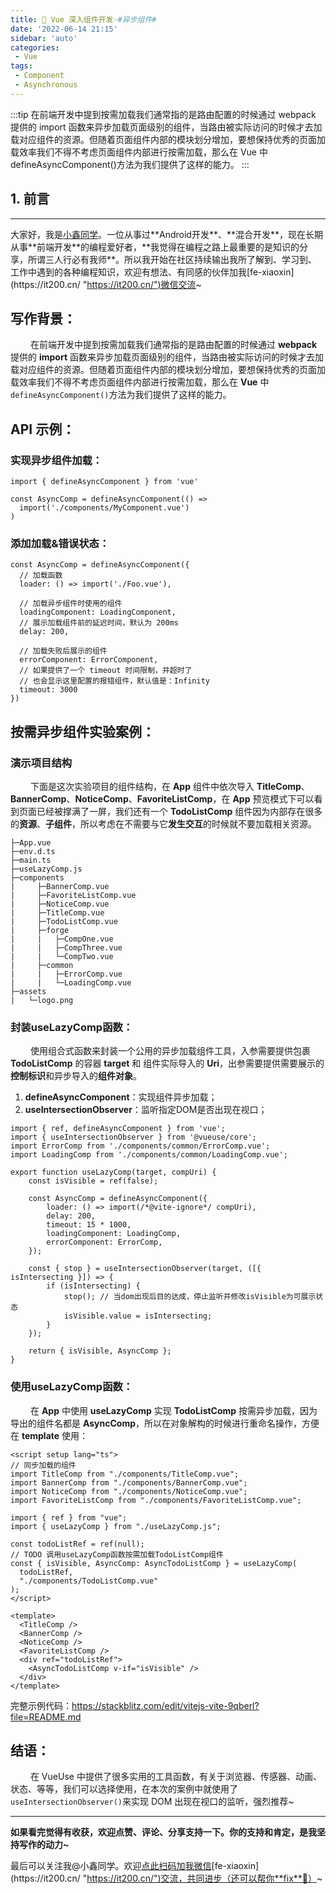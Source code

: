 ```yaml
---
title: 🧩 Vue 深入组件开发☞#异步组件#
date: '2022-06-14 21:15'
sidebar: 'auto'
categories:
 - Vue
tags:
 - Component
 - Asynchronous
---
```


:::tip
在前端开发中提到按需加载我们通常指的是路由配置的时候通过 webpack 提供的 import 函数来异步加载页面级别的组件，当路由被实际访问的时候才去加载对应组件的资源。但随着页面组件内部的模块划分增加，要想保持优秀的页面加载效率我们不得不考虑页面组件内部进行按需加载，那么在 Vue 中defineAsyncComponent()方法为我们提供了这样的能力。
:::

<!-- more -->

## 1. 前言
------

大家好，我是[小鑫同学](https://it200.cn/ "https://it200.cn/")。一位从事过**Android开发**、**混合开发**，现在长期从事**前端开发**的编程爱好者，**我觉得在编程之路上最重要的是知识的分享，所谓三人行必有我师**。所以我开始在社区持续输出我所了解到、学习到、工作中遇到的各种编程知识，欢迎有想法、有同感的伙伴加我[fe-xiaoxin](https://it200.cn/ "https://it200.cn/")微信交流~

## 写作背景：

&ensp;&ensp;&ensp;&ensp; 在前端开发中提到按需加载我们通常指的是路由配置的时候通过 **webpack** 提供的 **import** 函数来异步加载页面级别的组件，当路由被实际访问的时候才去加载对应组件的资源。但随着页面组件内部的模块划分增加，要想保持优秀的页面加载效率我们不得不考虑页面组件内部进行按需加载，那么在 **Vue** 中`defineAsyncComponent()`方法为我们提供了这样的能力。

## API 示例：

### 实现异步组件加载：

```
import { defineAsyncComponent } from 'vue'

const AsyncComp = defineAsyncComponent(() =>
  import('./components/MyComponent.vue')
)
```

### 添加加载&错误状态：

```
const AsyncComp = defineAsyncComponent({
  // 加载函数
  loader: () => import('./Foo.vue'),

  // 加载异步组件时使用的组件
  loadingComponent: LoadingComponent,
  // 展示加载组件前的延迟时间，默认为 200ms
  delay: 200,

  // 加载失败后展示的组件
  errorComponent: ErrorComponent,
  // 如果提供了一个 timeout 时间限制，并超时了
  // 也会显示这里配置的报错组件，默认值是：Infinity
  timeout: 3000
})
```

## 按需异步组件实验案例：

### 演示项目结构

&ensp;&ensp;&ensp;&ensp; 下面是这次实验项目的组件结构，在 **App** 组件中依次导入 **TitleComp**、**BannerComp**、**NoticeComp**、**FavoriteListComp**，在 **App** 预览模式下可以看到页面已经被撑满了一屏，我们还有一个 **TodoListComp** 组件因为内部存在很多的**资源**、**子组件**，所以考虑在不需要与它**发生交互**的时候就不要加载相关资源。

```
├─App.vue
├─env.d.ts
├─main.ts
├─useLazyComp.js
├─components
|     ├─BannerComp.vue      
|     ├─FavoriteListComp.vue
|     ├─NoticeComp.vue      
|     ├─TitleComp.vue       
|     ├─TodoListComp.vue    
|     ├─forge
|     |   ├─CompOne.vue     
|     |   ├─CompThree.vue   
|     |   └─CompTwo.vue      
|     ├─common
|     |   ├─ErrorComp.vue   
|     |   └─LoadingComp.vue  
├─assets
|   └─logo.png
```

### 封装useLazyComp函数：

&ensp;&ensp;&ensp;&ensp; 使用组合式函数来封装一个公用的异步加载组件工具，入参需要提供包裹 **TodoListComp** 的容器 **target** 和 组件实际导入的 **Uri**，出参需要提供需要展示的**控制标识**和异步导入的**组件对象**。

1.  **defineAsyncComponent**：实现组件异步加载；
1.  **useIntersectionObserver**：监听指定DOM是否出现在视口；

```
import { ref, defineAsyncComponent } from 'vue';
import { useIntersectionObserver } from '@vueuse/core';
import ErrorComp from './components/common/ErrorComp.vue';
import LoadingComp from './components/common/LoadingComp.vue';

export function useLazyComp(target, compUri) {
    const isVisible = ref(false);

    const AsyncComp = defineAsyncComponent({
        loader: () => import(/*@vite-ignore*/ compUri),
        delay: 200,
        timeout: 15 * 1000,
        loadingComponent: LoadingComp,
        errorComponent: ErrorComp,
    });

    const { stop } = useIntersectionObserver(target, ([{ isIntersecting }]) => {
        if (isIntersecting) {
            stop(); // 当dom出现后目的达成，停止监听并修改isVisible为可展示状态
            isVisible.value = isIntersecting;
        }
    });

    return { isVisible, AsyncComp };
}
```

### 使用useLazyComp函数：

&ensp;&ensp;&ensp;&ensp; 在 **App** 中使用 **useLazyComp** 实现 **TodoListComp** 按需异步加载，因为导出的组件名都是 **AsyncComp**，所以在对象解构的时候进行重命名操作，方便在 **template** 使用：

```
<script setup lang="ts">
// 同步加载的组件
import TitleComp from "./components/TitleComp.vue";
import BannerComp from "./components/BannerComp.vue";
import NoticeComp from "./components/NoticeComp.vue";
import FavoriteListComp from "./components/FavoriteListComp.vue";

import { ref } from "vue";
import { useLazyComp } from "./useLazyComp.js";

const todoListRef = ref(null);
// TODO 调用useLazyComp函数按需加载TodoListComp组件
const { isVisible, AsyncComp: AsyncTodoListComp } = useLazyComp(
  todoListRef,
  "./components/TodoListComp.vue"
);
</script>

<template>
  <TitleComp />
  <BannerComp />
  <NoticeComp />
  <FavoriteListComp />
  <div ref="todoListRef">
    <AsyncTodoListComp v-if="isVisible" />
  </div>
</template>
```

完整示例代码：<https://stackblitz.com/edit/vitejs-vite-9qberl?file=README.md>

## 结语：

&ensp;&ensp;&ensp;&ensp; 在 VueUse 中提供了很多实用的工具函数，有关于浏览器、传感器、动画、状态、等等，我们可以选择使用，在本次的案例中就使用了`useIntersectionObserver()`来实现 DOM 出现在视口的监听，强烈推荐~

* * *

**如果看完觉得有收获，欢迎点赞、评论、分享支持一下。你的支持和肯定，是我坚持写作的动力~**

最后可以关注我@小鑫同学。欢迎[点此扫码加我微信](https://it200.cn/ "https://it200.cn/")[fe-xiaoxin](https://it200.cn/ "https://it200.cn/")交流，共同进步（还可以帮你**fix**🐛）~